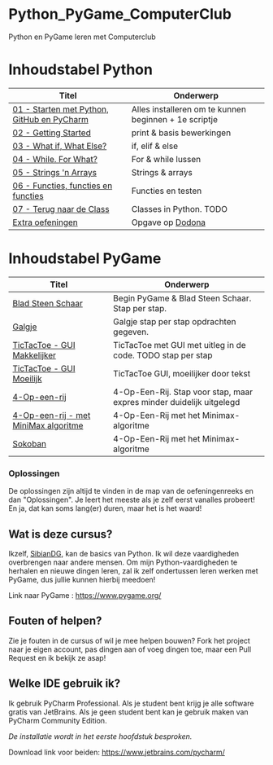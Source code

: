 # Python_PyGame_ComputerClub
Python en PyGame leren met Computerclub

# Inhoudstabel Python

| Titel | Onderwerp |
| ----- | ---- |
| [01 - Starten met Python, GitHub en PyCharm](Python_Basics/1__Starten/Info_en_opdrachten.md) | Alles installeren om te kunnen beginnen + 1e scriptje |
| [02 - Getting Started](./Python_Basics/2__Getting_Started/Info_en_opdrachten.md) | print & basis bewerkingen |
| [03 - What if, What Else?](./Python_Basics/3__What_if_What_Else/Info_en_opdrachten.md) | if, elif & else |
| [04 - While. For What?](./Python_Basics/4__While_For_What/Info_en_opdrachten.md) |For & while lussen |
| [05 - Strings 'n Arrays](./Python_Basics/5__Strings_Arrays/Info_en_opdrachten.md) | Strings & arrays |
| [06 - Functies, functies en functies](./Python_Basics/6__Functies_Functies_Functies/Info_en_opdrachten.md) | Functies en testen |
| [07 - Terug naar de Class](.) | Classes in Python. TODO |
| [Extra oefeningen](./Python_Basics/Extra_Oefeningen/CoderDojo) | Opgave op [Dodona](https://dodona.ugent.be/nl/courses/220/)  |


# Inhoudstabel PyGame

| Titel | Onderwerp |
| ----- | ---- |
| [Blad Steen Schaar](./PyGame/BladSteenSchaar/info.md) | Begin PyGame & Blad Steen Schaar. Stap per stap. |
| [Galgje](./PyGame/Galgje/Info_en_Oefening.md) | Galgje stap per stap opdrachten gegeven. |
| [TicTacToe - GUI Makkelijker](PyGame/TicTacToe_PyGame/3__StapVoorStap/Oplossingen/GUI_TTT.py) | TicTacToe met GUI met uitleg in de code. TODO stap per stap|
| [TicTacToe - GUI Moeilijk](PyGame/TicTacToe_PyGame/3__StapVoorStap/Oplossingen/GUI_TTT_Moeilijk.py) | TicTacToe GUI, moeilijker door tekst |
| [4-Op-een-rij](PyGame/TicTacToe_PyGame/3__StapVoorStap/Oplossingen/GUI_TTT_Moeilijk.py) | 4-Op-Een-Rij. Stap voor stap, maar expres minder duidelijk uitgelegd |
| [4-Op-een-rij - met MiniMax algoritme](https://github.com/KeithGalli/Connect4-Python/blob/master/connect4_with_ai.py) | 4-Op-Een-Rij met het Minimax-algoritme |
| [Sokoban](PyGame/Sokoban/Sokoban.py) | 4-Op-Een-Rij met het Minimax-algoritme |


### Oplossingen
De oplossingen zijn altijd te vinden in de map van de oefeningenreeks en dan "Oplossingen". Je leert het meeste als je zelf eerst vanalles probeert! En ja, dat kan soms lang(er) duren, maar het is het waard! 

## Wat is deze cursus?
Ikzelf, [SibianDG](https://sibiandg.be/), kan de basics van Python.
Ik wil deze vaardigheden overbrengen naar andere mensen.
Om mijn Python-vaardigheden te herhalen en nieuwe dingen leren, zal ik zelf ondertussen leren werken met PyGame, dus jullie kunnen hierbij meedoen!

Link naar PyGame : https://www.pygame.org/

## Fouten of helpen?
Zie je fouten in de cursus of wil je mee helpen bouwen? Fork het project naar je eigen account, pas dingen aan of voeg dingen toe, maar een Pull Request en ik bekijk ze asap!

## Welke IDE gebruik ik?
Ik gebruik PyCharm Professional. Als je student bent krijg je alle software gratis van JetBrains.
Als je geen student bent kan je gebruik maken van PyCharm Community Edition.

*De installatie wordt in het eerste hoofdstuk besproken.*

Download link voor beiden: https://www.jetbrains.com/pycharm/
